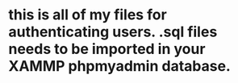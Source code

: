 # this is all of my files for authenticating users. .sql files needs to be imported in your XAMMP phpmyadmin database.
